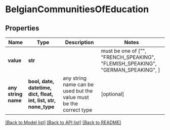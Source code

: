 # BelgianCommunitiesOfEducation


## Properties
Name | Type | Description | Notes
------------ | ------------- | ------------- | -------------
**value** | **str** |  |  must be one of ["", "FRENCH_SPEAKING", "FLEMISH_SPEAKING", "GERMAN_SPEAKING", ]
**any string name** | **bool, date, datetime, dict, float, int, list, str, none_type** | any string name can be used but the value must be the correct type | [optional]

[[Back to Model list]](../README.md#documentation-for-models) [[Back to API list]](../README.md#documentation-for-api-endpoints) [[Back to README]](../README.md)


